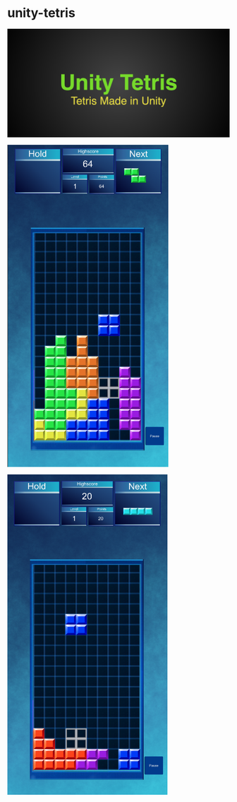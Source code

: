 # unity-tetris

![Alt text](/Android/Unity%20Tetris-feature-graphic.png?raw=true "Feature Graphic")

![Alt text](/Android/screenshot_2.png?raw=true "Screen Shot 2")

![Alt text](/Android/screenshot_1.png?raw=true "Screen Shot 1")
